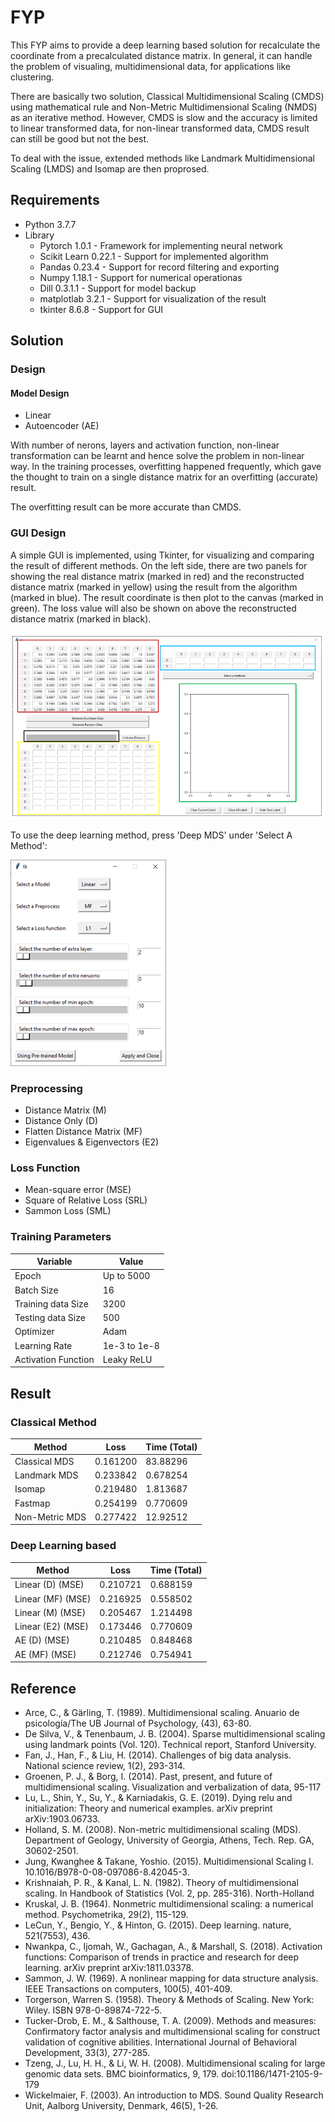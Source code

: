 # FYP

This FYP aims to provide a deep learning based solution for recalculate the coordinate from a precalculated distance matrix. In general, it can handle the problem of visualing, multidimensional data, for applications like clustering. 

There are basically two solution, Classical Multidimensional Scaling (CMDS) using mathematical rule and Non-Metric Multidimensional Scaling (NMDS) as an iterative method. However, CMDS is slow and the accuracy is limited to linear transformed data, for non-linear transformed data, CMDS result can still be good but not the best. 

To deal with the issue, extended methods like Landmark Multidimensional Scaling (LMDS) and Isomap are then proprosed. 

## Requirements

- Python 3.7.7
- Library
  - Pytorch 1.0.1 - Framework for implementing neural network
  - Scikit Learn 0.22.1 - Support for implemented algorithm
  - Pandas 0.23.4 - Support for record filtering and exporting 
  - Numpy 1.18.1 - Support for numerical operationas
  - Dill 0.3.1.1 - Support for model backup
  - matplotlab 3.2.1 - Support for visualization of the result
  - tkinter 8.6.8 - Support for GUI

## Solution

### Design 

#### Model Design

- Linear 
- Autoencoder (AE)

With number of nerons, layers and activation function, non-linear transformation can be learnt and hence solve the problem in non-linear way. In the training processes, overfitting happened frequently, which gave the thought to train on a single distance matrix for an overfitting (accurate) result. 

The overfitting result can be more accurate than CMDS. 

### GUI Design

A simple GUI is implemented, using Tkinter, for visualizing and comparing the result of different methods. On the left side, there are two panels for showing the real distance matrix (marked in red) and the reconstructed distance matrix (marked in yellow) using the result from the algorithm (marked in blue). The result coordinate is then plot to the canvas (marked in green). The loss value will also be shown on above the reconstructed distance matrix (marked in black). 

![](img/2020-07-16-20-30-06.png)

To use the deep learning method, press 'Deep MDS' under 'Select A Method':

![](img/2020-07-16-20-32-22.png)

### Preprocessing

- Distance Matrix (M)
- Distance Only (D)
- Flatten Distance Matrix (MF)
- Eigenvalues & Eigenvectors (E2)

### Loss Function

- Mean-square error (MSE)
- Square of Relative Loss (SRL)
- Sammon Loss (SML)

### Training Parameters

| Variable            | Value        |
| ------------------- | ------------ |
| Epoch               | Up to 5000   |
| Batch Size          | 16           |
| Training data Size  | 3200         |
| Testing data Size   | 500          |
| Optimizer           | Adam         |
| Learning Rate       | 1e-3 to 1e-8 |
| Activation Function | Leaky ReLU   |

## Result

### Classical Method 

| Method | Loss | Time (Total) |
| - | - | - |
| Classical MDS  | 0.161200 | 83.88296 | 
| Landmark MDS   | 0.233842 | 0.678254 | 
| Isomap         | 0.219480 | 1.813687 | 
| Fastmap        | 0.254199 | 0.770609 | 
| Non-Metric MDS | 0.277422 | 12.92512 | 

### Deep Learning based

| Method | Loss | Time (Total) |
| - | - | - |
| Linear (D) (MSE)  | 0.210721 | 0.688159
| Linear (MF) (MSE) | 0.216925 | 0.558502
| Linear (M) (MSE)  | 0.205467 | 1.214498
| Linear (E2) (MSE) | 0.173446 | 0.770609
| AE (D) (MSE)      | 0.210485 | 0.848468
| AE (MF) (MSE)     | 0.212746 | 0.754941

## Reference

- Arce, C., & Gärling, T. (1989). Multidimensional scaling. Anuario de psicología/The UB Journal of Psychology, (43), 63-80.
- De Silva, V., & Tenenbaum, J. B. (2004). Sparse multidimensional scaling using landmark points (Vol. 120). Technical report, Stanford University.
- Fan, J., Han, F., & Liu, H. (2014). Challenges of big data analysis. National science review, 1(2), 293-314.
- Groenen, P. J., & Borg, I. (2014). Past, present, and future of multidimensional scaling. Visualization and verbalization of data, 95-117
- Lu, L., Shin, Y., Su, Y., & Karniadakis, G. E. (2019). Dying relu and initialization: Theory and numerical examples. arXiv preprint arXiv:1903.06733.
- Holland, S. M. (2008). Non-metric multidimensional scaling (MDS). Department of Geology, University of Georgia, Athens, Tech. Rep. GA, 30602-2501.
- Jung, Kwanghee & Takane, Yoshio. (2015). Multidimensional Scaling I. 10.1016/B978-0-08-097086-8.42045-3.
- Krishnaiah, P. R., & Kanal, L. N. (1982). Theory of multidimensional scaling. In Handbook of Statistics (Vol. 2, pp. 285-316). North-Holland
- Kruskal, J. B. (1964). Nonmetric multidimensional scaling: a numerical method. Psychometrika, 29(2), 115-129.
- LeCun, Y., Bengio, Y., & Hinton, G. (2015). Deep learning. nature, 521(7553), 436.
- Nwankpa, C., Ijomah, W., Gachagan, A., & Marshall, S. (2018). Activation functions: Comparison of trends in practice and research for deep learning. arXiv preprint arXiv:1811.03378.
- Sammon, J. W. (1969). A nonlinear mapping for data structure analysis. IEEE Transactions on computers, 100(5), 401-409.
- Torgerson, Warren S. (1958). Theory & Methods of Scaling. New York: Wiley. ISBN 978-0-89874-722-5.
- Tucker-Drob, E. M., & Salthouse, T. A. (2009). Methods and measures: Confirmatory factor analysis and multidimensional scaling for construct validation of cognitive abilities. International Journal of Behavioral Development, 33(3), 277-285.
- Tzeng, J., Lu, H. H., & Li, W. H. (2008). Multidimensional scaling for large genomic data sets. BMC bioinformatics, 9, 179. doi:10.1186/1471-2105-9-179
- Wickelmaier, F. (2003). An introduction to MDS. Sound Quality Research Unit, Aalborg University, Denmark, 46(5), 1-26.


